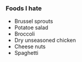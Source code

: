 ### Foods I hate

* Brussel sprouts
* Potatoe salad
* Broccoli
* Dry unseasoned chicken
* Cheese nuts
* Spaghetti
